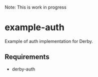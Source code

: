 Note: This is work in progress

example-auth
============

Example of auth implementation for Derby.


Requirements
------------

* derby-auth